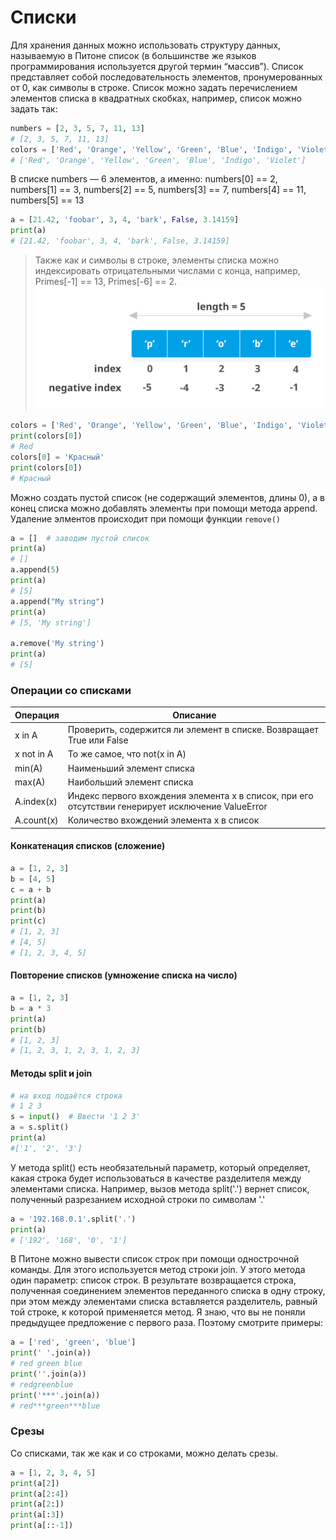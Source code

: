 # Списки
Для хранения данных можно использовать структуру данных, называемую в Питоне список (в большинстве же языков программирования используется другой термин “массив”). Список представляет собой последовательность элементов, пронумерованных от 0, как символы в строке. Список можно задать перечислением элементов списка в квадратных скобках, например, список можно задать так:
```python
numbers = [2, 3, 5, 7, 11, 13]
# [2, 3, 5, 7, 11, 13]
colors = ['Red', 'Orange', 'Yellow', 'Green', 'Blue', 'Indigo', 'Violet']
# ['Red', 'Orange', 'Yellow', 'Green', 'Blue', 'Indigo', 'Violet']
```
В списке numbers — 6 элементов, а именно: numbers[0] == 2, numbers[1] == 3, numbers[2] == 5, numbers[3] == 7, numbers[4] == 11, numbers[5] == 13
```python
a = [21.42, 'foobar', 3, 4, 'bark', False, 3.14159]
print(a)
# [21.42, 'foobar', 3, 4, 'bark', False, 3.14159]
```
> Также как и символы в строке, элементы списка можно индексировать отрицательными числами с конца, например, Primes[-1] == 13, Primes[-6] == 2.
![img](./img/list-index.png)
```python
colors = ['Red', 'Orange', 'Yellow', 'Green', 'Blue', 'Indigo', 'Violet']
print(colors[0])
# Red
colors[0] = 'Красный'
print(colors[0])
# Красный
```

Можно создать пустой список (не содержащий элементов, длины 0), а в конец списка можно добавлять элементы при помощи метода append.
Удаление элментов происходит при помощи функции `remove()`
```python
a = []  # заводим пустой список
print(a)
# []
a.append(5)
print(a)
# [5]
a.append("My string")
print(a)
# [5, 'My string']

a.remove('My string')
print(a)
# [5]

```
### Операции со списками
| Операция | Описание |
| ------------ | ------------ |
| x in A | Проверить, содержится ли элемент в списке. Возвращает True или False |
| x not in A | То же самое, что not(x in A) |
| min(A) | Наименьший элемент списка |
| max(A) | Наибольший элемент списка |
| A.index(x) | Индекс первого вхождения элемента x в список, при его отсутствии генерирует исключение ValueError |
| A.count(x) | Количество вхождений элемента x в список |
#### Конкатенация списков (сложение)
```python
a = [1, 2, 3]
b = [4, 5]
c = a + b
print(a)
print(b)
print(c)
# [1, 2, 3]
# [4, 5]
# [1, 2, 3, 4, 5]
```
#### Повторение списков (умножение списка на число)
```python
a = [1, 2, 3]
b = a * 3
print(a)
print(b)
# [1, 2, 3]
# [1, 2, 3, 1, 2, 3, 1, 2, 3]
```
#### Методы split и join
```python
# на вход подаётся строка
# 1 2 3
s = input()  # Ввести '1 2 3'
a = s.split()  
print(a)
#['1', '2', '3']
```
У метода split() есть необязательный параметр, который определяет, какая строка будет использоваться в качестве разделителя между элементами списка. Например, вызов метода split('.') вернет список, полученный разрезанием исходной строки по символам '.'
```python
a = '192.168.0.1'.split('.')
print(a)
# ['192', '168', '0', '1']
```
В Питоне можно вывести список строк при помощи однострочной команды. Для этого используется метод строки join. У этого метода один параметр: список строк. В результате возвращается строка, полученная соединением элементов переданного списка в одну строку, при этом между элементами списка вставляется разделитель, равный той строке, к которой применяется метод. Я знаю, что вы не поняли предыдущее предложение с первого раза. Поэтому смотрите примеры:
```python
a = ['red', 'green', 'blue']
print(' '.join(a))
# red green blue
print(''.join(a))
# redgreenblue
print('***'.join(a))
# red***green***blue
```
### Срезы
Со списками, так же как и со строками, можно делать срезы.
```python
a = [1, 2, 3, 4, 5]
print(a[2])
print(a[2:4])
print(a[2:])
print(a[:3])
print(a[::-1])
```
